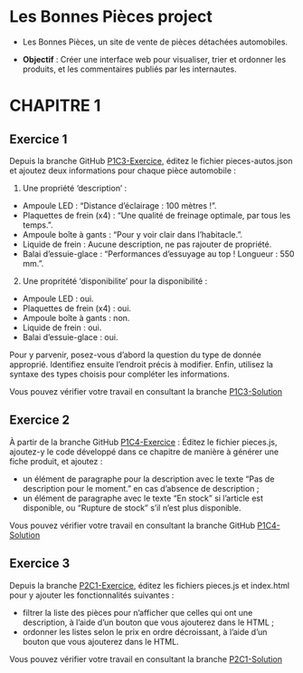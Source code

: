 # Les Bonnes Pièces project

- Les Bonnes Pièces, un site de vente de pièces détachées automobiles.

- **Objectif** : Créer une interface web pour visualiser, trier et ordonner les produits, et les commentaires publiés par les internautes.

# CHAPITRE 1

## Exercice 1

Depuis la branche GitHub [P1C3-Exercice](https://github.com/OpenClassrooms-Student-Center/7697016-Front-End.1/blob/P1C3-Exercice/pieces-autos.json), éditez le fichier pieces-autos.json et ajoutez deux informations pour chaque pièce automobile :

1. Une propriété ‘description’ :

- Ampoule LED : “Distance d’éclairage : 100 mètres !”.
- Plaquettes de frein (x4) : “Une qualité de freinage optimale, par tous les temps.”.
- Ampoule boîte à gants : “Pour y voir clair dans l’habitacle.”.
- Liquide de frein : Aucune description, ne pas rajouter de propriété.
- Balai d’essuie-glace : “Performances d’essuyage au top ! Longueur : 550 mm.”.

2. Une propritété ‘disponibilite’ pour la disponibilité :

- Ampoule LED : oui.
- Plaquettes de frein (x4) : oui.
- Ampoule boîte à gants : non.
- Liquide de frein : oui.
- Balai d’essuie-glace : oui.

Pour y parvenir, posez-vous d’abord la question du type de donnée approprié. Identifiez ensuite l’endroit précis à modifier. Enfin, utilisez la syntaxe des types choisis pour compléter les informations.

Vous pouvez vérifier votre travail en consultant la branche [P1C3-Solution](https://github.com/OpenClassrooms-Student-Center/7697016-Front-End.1/blob/P1C3-Solution/pieces-autos.json)

## Exercice 2

À partir de la branche GitHub [P1C4-Exercice](https://github.com/OpenClassrooms-Student-Center/7697016-Front-End.1/blob/P1C4-Exercice/pieces.js) :
Éditez le fichier pieces.js, ajoutez-y le code développé dans ce chapitre de manière à générer une fiche produit, et ajoutez :

- un élément de paragraphe pour la description avec le texte “Pas de description pour le moment.” en cas d’absence de description ;
- un élément de paragraphe avec le texte “En stock” si l’article est disponible, ou “Rupture de stock” s’il n’est plus disponible.

Vous pouvez vérifier votre travail en consultant la branche GitHub [P1C4-Solution](https://github.com/OpenClassrooms-Student-Center/7697016-Front-End.1/blob/P1C4-Solution/pieces.js)

## Exercice 3

Depuis la branche [P2C1-Exercice](https://github.com/OpenClassrooms-Student-Center/7697016-Front-End.1/tree/P2C1-Exercice), éditez les fichiers pieces.js et index.html pour y ajouter les fonctionnalités suivantes :

- filtrer la liste des pièces pour n’afficher que celles qui ont une description, à l’aide d’un bouton que vous ajouterez dans le HTML ;
- ordonner les listes selon le prix en ordre décroissant, à l’aide d’un bouton que vous ajouterez dans le HTML.

Vous pouvez vérifier votre travail en consultant la branche [P2C1-Solution](https://github.com/OpenClassrooms-Student-Center/7697016-Front-End.1/tree/P2C1-Solution)
